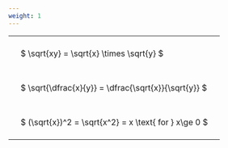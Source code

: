 ```yaml
---
weight: 1
---
```


<style type="text/css">
#T_0f566 th.col_heading {
  text-align: left;
  font-size: 1em;
}
#T_0f566 td {
  text-align: left;
  font-size: 1em;
  padding: 1.5em;
}
</style>
<table id="T_0f566">
  <thead>
  </thead>
  <tbody>
    <tr>
      <td id="T_0f566_row0_col0" class="data row0 col0" >$ \sqrt{xy} = \sqrt{x} \times \sqrt{y} $</td>
    </tr>
    <tr>
      <td id="T_0f566_row1_col0" class="data row1 col0" >$ \sqrt{\dfrac{x}{y}} = \dfrac{\sqrt{x}}{\sqrt{y}} $</td>
    </tr>
    <tr>
      <td id="T_0f566_row2_col0" class="data row2 col0" >$ (\sqrt{x})^2 = \sqrt{x^2} = x \text{ for } x\ge 0 $</td>
    </tr>
  </tbody>
</table>
